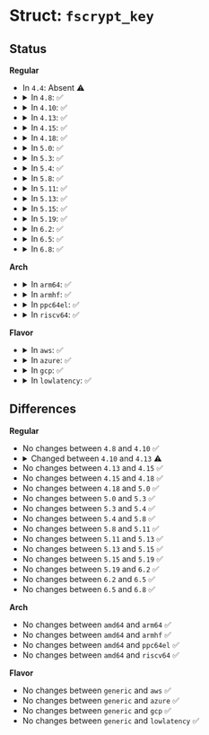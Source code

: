 # Struct: <code>fscrypt_key</code>

## Status
<b>Regular</b>
<ul>
<li>
In <code>4.4</code>: Absent ⚠️
</li>
<li>
<details>
<summary>In <code>4.8</code>: ✅</summary>

```c
struct fscrypt_key {
    u32 mode;
    u8 raw[64];
    u32 size;
};
```
</details>
</li>
<li>
<details>
<summary>In <code>4.10</code>: ✅</summary>

```c
struct fscrypt_key {
    u32 mode;
    u8 raw[64];
    u32 size;
};
```
</details>
</li>
<li>
<details>
<summary>In <code>4.13</code>: ✅</summary>

```c
struct fscrypt_key {
    __u32 mode;
    __u8 raw[64];
    __u32 size;
};
```
</details>
</li>
<li>
<details>
<summary>In <code>4.15</code>: ✅</summary>

```c
struct fscrypt_key {
    __u32 mode;
    __u8 raw[64];
    __u32 size;
};
```
</details>
</li>
<li>
<details>
<summary>In <code>4.18</code>: ✅</summary>

```c
struct fscrypt_key {
    __u32 mode;
    __u8 raw[64];
    __u32 size;
};
```
</details>
</li>
<li>
<details>
<summary>In <code>5.0</code>: ✅</summary>

```c
struct fscrypt_key {
    __u32 mode;
    __u8 raw[64];
    __u32 size;
};
```
</details>
</li>
<li>
<details>
<summary>In <code>5.3</code>: ✅</summary>

```c
struct fscrypt_key {
    __u32 mode;
    __u8 raw[64];
    __u32 size;
};
```
</details>
</li>
<li>
<details>
<summary>In <code>5.4</code>: ✅</summary>

```c
struct fscrypt_key {
    __u32 mode;
    __u8 raw[64];
    __u32 size;
};
```
</details>
</li>
<li>
<details>
<summary>In <code>5.8</code>: ✅</summary>

```c
struct fscrypt_key {
    __u32 mode;
    __u8 raw[64];
    __u32 size;
};
```
</details>
</li>
<li>
<details>
<summary>In <code>5.11</code>: ✅</summary>

```c
struct fscrypt_key {
    __u32 mode;
    __u8 raw[64];
    __u32 size;
};
```
</details>
</li>
<li>
<details>
<summary>In <code>5.13</code>: ✅</summary>

```c
struct fscrypt_key {
    __u32 mode;
    __u8 raw[64];
    __u32 size;
};
```
</details>
</li>
<li>
<details>
<summary>In <code>5.15</code>: ✅</summary>

```c
struct fscrypt_key {
    __u32 mode;
    __u8 raw[64];
    __u32 size;
};
```
</details>
</li>
<li>
<details>
<summary>In <code>5.19</code>: ✅</summary>

```c
struct fscrypt_key {
    __u32 mode;
    __u8 raw[64];
    __u32 size;
};
```
</details>
</li>
<li>
<details>
<summary>In <code>6.2</code>: ✅</summary>

```c
struct fscrypt_key {
    __u32 mode;
    __u8 raw[64];
    __u32 size;
};
```
</details>
</li>
<li>
<details>
<summary>In <code>6.5</code>: ✅</summary>

```c
struct fscrypt_key {
    __u32 mode;
    __u8 raw[64];
    __u32 size;
};
```
</details>
</li>
<li>
<details>
<summary>In <code>6.8</code>: ✅</summary>

```c
struct fscrypt_key {
    __u32 mode;
    __u8 raw[64];
    __u32 size;
};
```
</details>
</li>
</ul>
<b>Arch</b>
<ul>
<li>
<details>
<summary>In <code>arm64</code>: ✅</summary>

```c
struct fscrypt_key {
    __u32 mode;
    __u8 raw[64];
    __u32 size;
};
```
</details>
</li>
<li>
<details>
<summary>In <code>armhf</code>: ✅</summary>

```c
struct fscrypt_key {
    __u32 mode;
    __u8 raw[64];
    __u32 size;
};
```
</details>
</li>
<li>
<details>
<summary>In <code>ppc64el</code>: ✅</summary>

```c
struct fscrypt_key {
    __u32 mode;
    __u8 raw[64];
    __u32 size;
};
```
</details>
</li>
<li>
<details>
<summary>In <code>riscv64</code>: ✅</summary>

```c
struct fscrypt_key {
    __u32 mode;
    __u8 raw[64];
    __u32 size;
};
```
</details>
</li>
</ul>
<b>Flavor</b>
<ul>
<li>
<details>
<summary>In <code>aws</code>: ✅</summary>

```c
struct fscrypt_key {
    __u32 mode;
    __u8 raw[64];
    __u32 size;
};
```
</details>
</li>
<li>
<details>
<summary>In <code>azure</code>: ✅</summary>

```c
struct fscrypt_key {
    __u32 mode;
    __u8 raw[64];
    __u32 size;
};
```
</details>
</li>
<li>
<details>
<summary>In <code>gcp</code>: ✅</summary>

```c
struct fscrypt_key {
    __u32 mode;
    __u8 raw[64];
    __u32 size;
};
```
</details>
</li>
<li>
<details>
<summary>In <code>lowlatency</code>: ✅</summary>

```c
struct fscrypt_key {
    __u32 mode;
    __u8 raw[64];
    __u32 size;
};
```
</details>
</li>
</ul>

## Differences
<b>Regular</b>
<ul>
<li>
No changes between <code>4.8</code> and <code>4.10</code> ✅
</li>
<li>
<details>
<summary>Changed between <code>4.10</code> and <code>4.13</code> ⚠️</summary>
<ul>
<li>
<b>Field type changed. </b>
<code>u32 mode</code> ➡️ <code>__u32 mode</code>
</li>
<li>
<b>Field type changed. </b>
<code>u8 raw[64]</code> ➡️ <code>__u8 raw[64]</code>
</li>
<li>
<b>Field type changed. </b>
<code>u32 size</code> ➡️ <code>__u32 size</code>
</li>
</ul>
</details>
</li>
<li>
No changes between <code>4.13</code> and <code>4.15</code> ✅
</li>
<li>
No changes between <code>4.15</code> and <code>4.18</code> ✅
</li>
<li>
No changes between <code>4.18</code> and <code>5.0</code> ✅
</li>
<li>
No changes between <code>5.0</code> and <code>5.3</code> ✅
</li>
<li>
No changes between <code>5.3</code> and <code>5.4</code> ✅
</li>
<li>
No changes between <code>5.4</code> and <code>5.8</code> ✅
</li>
<li>
No changes between <code>5.8</code> and <code>5.11</code> ✅
</li>
<li>
No changes between <code>5.11</code> and <code>5.13</code> ✅
</li>
<li>
No changes between <code>5.13</code> and <code>5.15</code> ✅
</li>
<li>
No changes between <code>5.15</code> and <code>5.19</code> ✅
</li>
<li>
No changes between <code>5.19</code> and <code>6.2</code> ✅
</li>
<li>
No changes between <code>6.2</code> and <code>6.5</code> ✅
</li>
<li>
No changes between <code>6.5</code> and <code>6.8</code> ✅
</li>
</ul>
<b>Arch</b>
<ul>
<li>
No changes between <code>amd64</code> and <code>arm64</code> ✅
</li>
<li>
No changes between <code>amd64</code> and <code>armhf</code> ✅
</li>
<li>
No changes between <code>amd64</code> and <code>ppc64el</code> ✅
</li>
<li>
No changes between <code>amd64</code> and <code>riscv64</code> ✅
</li>
</ul>
<b>Flavor</b>
<ul>
<li>
No changes between <code>generic</code> and <code>aws</code> ✅
</li>
<li>
No changes between <code>generic</code> and <code>azure</code> ✅
</li>
<li>
No changes between <code>generic</code> and <code>gcp</code> ✅
</li>
<li>
No changes between <code>generic</code> and <code>lowlatency</code> ✅
</li>
</ul>
